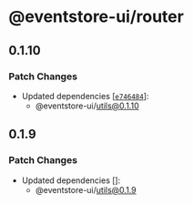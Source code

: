 # @eventstore-ui/router

## 0.1.10

### Patch Changes

-   Updated dependencies [[`e746484`](https://github.com/teamchong/Design-System/commit/e7464847b3aad5626553ac3ee8a76bfaf6f501e3)]:
    -   @eventstore-ui/utils@0.1.10

## 0.1.9

### Patch Changes

-   Updated dependencies []:
    -   @eventstore-ui/utils@0.1.9
